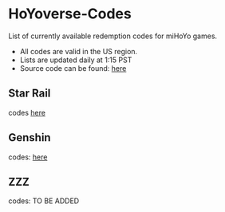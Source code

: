 # HoYoverse-Codes
List of currently available redemption codes for miHoYo games.
- All codes are valid in the US region.
- Lists are updated daily at 1:15 PST
- Source code can be found: [here](https://github.com/Hum-Bao/hoyoverse-codes-backend)

## **Star Rail** 
codes [here](./hsr.txt)

## **Genshin** 
codes: [here](./genshin.txt)

## **ZZZ** 
codes: TO BE ADDED

